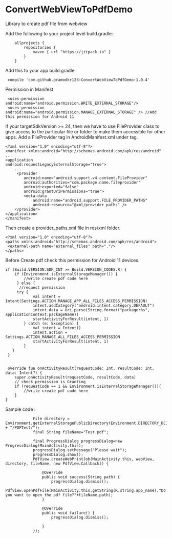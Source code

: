 # ConvertWebViewToPdfDemo
Library to create pdf file from webview

Add the following to your project level build.gradle:

        allprojects {	
	        repositories {
		        maven { url "https://jitpack.io" }
	        }
        }

Add this to your app build.gradle:

     compile 'com.github.pramodkr123:ConvertWebViewToPdfDemo:1.0.4'

Permission in Manifest

     <uses-permission android:name="android.permission.WRITE_EXTERNAL_STORAGE"/>
     <uses-permission android:name="android.permission.MANAGE_EXTERNAL_STORAGE" /> //Add this permission for Android 11
     
If your targetSdkVersion >= 24, then we have to use FileProvider class to give access to the particular file or folder to make them accessible for other apps. 
Add a FileProvider tag in AndroidManifest.xml under tag.

    <?xml version="1.0" encoding="utf-8"?>
    <manifest xmlns:android="http://schemas.android.com/apk/res/android"
    ...
    <application
    android:requestLegacyExternalStorage="true">
        ...
         <provider
            android:name="android.support.v4.content.FileProvider"
            android:authorities="com.package.name.fileprovider"
            android:exported="false"
            android:grantUriPermissions="true">
            <meta-data
                android:name="android.support.FILE_PROVIDER_PATHS"
                android:resource="@xml/provider_paths" />
        </provider>
    </application>
    </manifest>
    

Then create a provider_paths.xml file in res/xml folder.

    <?xml version="1.0" encoding="utf-8"?>
    <paths xmlns:android="http://schemas.android.com/apk/res/android">
     <external-path name="external_files" path="."/>
    </paths>

Before Create pdf check this permission for Android 11 devices.

    if (Build.VERSION.SDK_INT >= Build.VERSION_CODES.R) {
        if (Environment.isExternalStorageManager()) {
            //write create pdf code here
         } else {
	      //request permission
	     try {
                val intent = Intent(Settings.ACTION_MANAGE_APP_ALL_FILES_ACCESS_PERMISSION)
                intent.addCategory("android.intent.category.DEFAULT")
                intent.data = Uri.parse(String.format("package:%s", applicationContext.packageName))
                startActivityForResult(intent, 1)
            } catch (e: Exception) {
                val intent = Intent()
                intent.action = Settings.ACTION_MANAGE_ALL_FILES_ACCESS_PERMISSION
                startActivityForResult(intent, 1)
            }
	   }
     }
     
     
     override fun onActivityResult(requestCode: Int, resultCode: Int, data: Intent?) {
        super.onActivityResult(requestCode, resultCode, data)
	    // check permission is Granting
        if (requestCode == 1 && Environment.isExternalStorageManager()){
            //write create pdf code here
        }
    }
     



Sample code :

                File directory = Environment.getExternalStoragePublicDirectory(Environment.DIRECTORY_DCIM + "/PDFTest/");
                final String fileName="Test.pdf";

                final ProgressDialog progressDialog=new ProgressDialog(MainActivity.this);
                progressDialog.setMessage("Please wait");
                progressDialog.show();
                PdfView.createWebPrintJob(MainActivity.this, webView, directory, fileName, new PdfView.Callback() {

                    @Override
                    public void success(String path) {
                        progressDialog.dismiss();
                        PdfView.openPdfFile(MainActivity.this,getString(R.string.app_name),"Do you want to open the pdf file?"+fileName,path);
                    }

                    @Override
                    public void failure() {
                        progressDialog.dismiss();

                    }
                });




